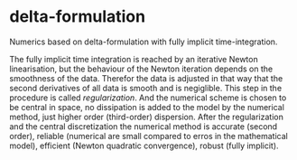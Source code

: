 # delta-formulation
Numerics based on delta-formulation with fully implicit time-integration.

The fully implicit time integration is reached by an iterative Newton linearisation, but the behaviour of the Newton iteration depends on the smoothness of the data.
Therefor the data is adjusted in that way that the second derivatives of all data is smooth and is negiglible. 
This step in the procedure is called *regularization*.
And the numerical scheme is chosen to be central in space, no dissipation is added to the model by the numerical method, just higher order (third-order) dispersion.
After the regularization and the central discretization the numerical method is accurate (second order), reliable (numerical are small compared to erros in the mathematical model), efficient (Newton quadratic convergence), robust (fully implicit). 
